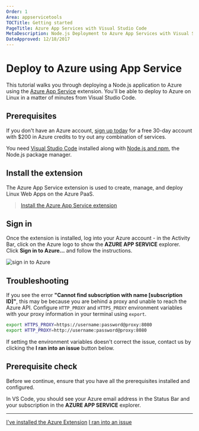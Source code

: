 ```yaml
---
Order: 1
Area: appservicetools
TOCTitle: Getting started
PageTitle: Azure App Services with Visual Studio Code
MetaDescription: Node.js Deployment to Azure App Services with Visual Studio Code
DateApproved: 12/18/2017
---
```

# Deploy to Azure using App Service

This tutorial walks you through deploying a Node.js application to Azure using the [Azure App Service](https://marketplace.visualstudio.com/items?itemName=ms-azuretools.vscode-azureappservice) extension. You'll be able to deploy to Azure on Linux in a matter of minutes from Visual Studio Code.

## Prerequisites

If you don't have an Azure account, [sign up today](https://azure.microsoft.com/en-us/free/?utm_source=campaign&utm_campaign=vscode-tutorial-app-service-extension&mktingSource=vscode-tutorial-app-service-extension) for a free 30-day account with $200 in Azure credits to try out any combination of services.

You need [Visual Studio Code](https://code.visualstudio.com/) installed along with [Node.js and npm](https://nodejs.org/en/download), the Node.js package manager.

## Install the extension

The Azure App Service extension is used to create, manage, and deploy Linux Web Apps on the Azure PaaS.

> <a class="tutorial-install-extension-btn" href="vscode:extension/ms-azuretools.vscode-azureappservice">Install the Azure App Service extension</a>

## Sign in

Once the extension is installed, log into your Azure account - in the Activity Bar, click on the Azure logo to show the **AZURE APP SERVICE** explorer. Click **Sign in to Azure...** and follow the instructions.

![sign in to Azure](images/app-service-extension/sign-in.png)

## Troubleshooting

If you see the error **"Cannot find subscription with name [subscription ID]"**, this may be because you are behind a proxy and unable to reach the Azure API. Configure `HTTP_PROXY` and `HTTPS_PROXY` environment variables with your proxy information in your terminal using `export`.

```sh
export HTTPS_PROXY=https://username:password@proxy:8080
export HTTP_PROXY=http://username:password@proxy:8080
```

If setting the environment variables doesn't correct the issue, contact us by clicking the **I ran into an issue** button below.

## Prerequisite check

Before we continue, ensure that you have all the prerequisites installed and configured.

In VS Code, you should see your Azure email address in the Status Bar and your subscription in the **AZURE APP SERVICE** explorer.

----

<a class="tutorial-next-btn" href="/tutorials/app-service-extension/create-app">I've installed the Azure Extension</a>
<a class="tutorial-feedback-btn" onclick="reportIssue('node-deployment-azureappservice', 'getting-started')" href="javascript:void(0)">I ran into an issue</a>
